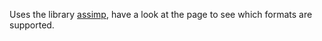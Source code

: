 Uses the library [assimp](https://github.com/assimp/assimp), have a look at the page to see which formats are supported.